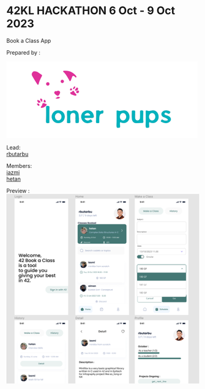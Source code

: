 # 42KL HACKATHON 6 Oct - 9 Oct 2023
Book a Class App

Prepared by :  

![logo](https://github.com/ninetendo59/Hackathon42Oct/blob/main/Design%20Apps/logo.png)

Lead:  
[rbutarbu](https://github.com/rubutar)


Members:  
[iazmi](https://github.com/ImranAzmi95)  
[hetan](https://github.com/ninetendo59)  


Preview : 
![preview](https://github.com/ninetendo59/Hackathon42Oct/blob/main/Design%20Apps/1.%20All%20Page.png)
